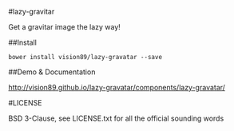 #lazy-gravitar

Get a gravitar image the lazy way!

##Install

    bower install vision89/lazy-gravatar --save

##Demo & Documentation

  http://vision89.github.io/lazy-gravatar/components/lazy-gravatar/

#LICENSE

  BSD 3-Clause, see LICENSE.txt for all the official sounding words